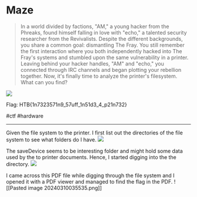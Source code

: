 # Maze
> In a world divided by factions, "AM," a young hacker from the Phreaks, found himself falling in love with "echo," a talented security researcher from the Revivalists. Despite the different backgrounds, you share a common goal: dismantling The Fray. You still remember the first interaction where you both independently hacked into The Fray's systems and stumbled upon the same vulnerability in a printer. Leaving behind your hacker handles, "AM" and "echo," you connected through IRC channels and began plotting your rebellion together. Now, it's finally time to analyze the printer's filesystem. What can you find?

![](https://i.imgur.com/dEo19eF.png)

Flag: HTB{1n7323571n9_57uff_1n51d3_4_p21n732}

#ctf #hardware

---
Given the file system to the printer. I first list out the directories of the file system to see what folders do I have.
![](https://i.imgur.com/MCd5xNT.png)

The saveDevice seems to be interesting folder and might hold some data used by the to printer documents. Hence, I started digging into the the directory.
![](https://i.imgur.com/m1zue9E.png)

I came across this PDF file while digging through the file system and I opened it with a PDF viewer and managed to find the flag in the PDF.
![[Pasted image 20240310035535.png]]